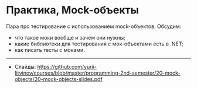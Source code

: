 # Практика, Mock-объекты

Пара про тестирование с использованием mock-объектов. Обсудим:
- что такое моки вообще и зачем они нужны;
- какие библиотеки для тестирования с мок-объектами есть в .NET;
- как писать тесты с моками.

---

- Слайды: https://github.com/yurii-litvinov/courses/blob/master/programming-2nd-semester/20-mock-objects/20-mock-objects-slides.pdf